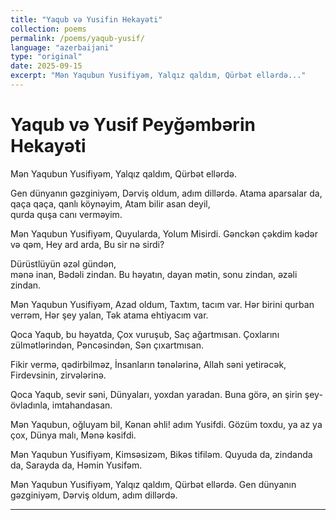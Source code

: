 ```yaml
---
title: "Yaqub və Yusifin Hekayəti"
collection: poems
permalink: /poems/yaqub-yusif/
language: "azerbaijani"
type: "original"
date: 2025-09-15
excerpt: "Mən Yaqubun Yusifiyəm, Yalqız qaldım, Qürbət ellərdə..."
---
```


# Yaqub və Yusif Peyğəmbərin Hekayəti


Mən Yaqubun Yusifiyəm,
                Yalqız qaldım,
                    Qürbət ellərdə.

Gen dünyanın gəzginiyəm,
                Dərviş oldum,
                    adım dillərdə.
Atama aparsalar da,  
                qaça qaça, 
                    qanlı köynəyim, 
Atam bilir asan deyil,  
                qurda quşa 
                    canı verməyim. 

Mən Yaqubun Yusifiyəm, 
                Quyularda, 
                    Yolum Misirdi.
Gənckən çəkdim kədər və qəm, 
                Hey ard arda, 
                    Bu sir nə sirdi? 

Dürüstlüyün əzəl gündən,  
                mənə inan, 
                    Bədəli zindan. 
Bu həyatın, dayan mətin,
                    sonu zindan,
                        əzəli zindan. 

Mən Yaqubun Yusifiyəm, 
                Azad oldum, 
                    Taxtım, tacım var. 
Hər birini qurban verrəm, 
                Hər şey yalan, 
                    Tək atama ehtiyacım var.

Qoca Yaqub, bu həyatda,
                Çox vuruşub, 
                    Saç ağartmısan. 
Çoxlarını zülmətlərindən, 
                Pəncəsindən, 
                    Sən çıxartmısan. 

Fikir vermə, qədirbilməz, 
                İnsanların
                    tənələrinə, 
Allah səni yetirəcək,
                Firdevsinin,
                    zirvələrinə. 

Qoca Yaqub, sevir səni, 
                Dünyaları, 
                    yoxdan yaradan. 
Buna görə, ən şirin şey-övladınla, 
                    imtahandasan. 

Mən Yaqubun, oğluyam bil, 
                Kənan əhli! 
                    adım Yusifdi. 
Gözüm toxdu, ya az ya çox, 
                Dünya malı, 
                    Mənə kəsifdi. 

Mən Yaqubun Yusifiyəm, 
                Kimsəsizəm, 
                    Bikəs tifiləm.
Quyuda da, zindanda da, 
                Sarayda da, 
                    Həmin Yusifəm. 

Mən Yaqubun Yusifiyəm,
                Yalqız qaldım,
                    Qürbət ellərdə.
Gen dünyanın gəzginiyəm,
                Dərviş oldum,
                    adım dillərdə.


---